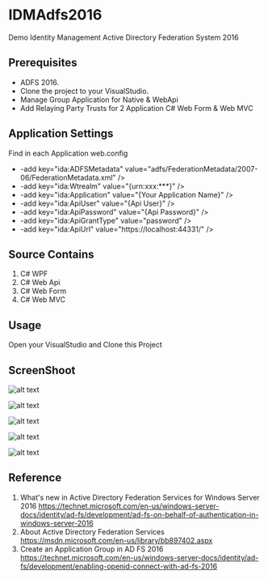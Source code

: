 # IDMAdfs2016
Demo Identity Management Active Directory Federation System 2016

Prerequisites
-------------
* ADFS 2016.
* Clone the project to your VisualStudio.
* Manage Group Application for Native & WebApi
* Add Relaying Party Trusts for 2 Application C# Web Form & Web MVC 

Application Settings
------------ 
Find in each Application web.config
* -add key="ida:ADFSMetadata" value="adfs/FederationMetadata/2007-06/FederationMetadata.xml" />
* -add key="ida:Wtrealm" value="{urn:xxx:***}" /> 
* -add key="ida:Application" value="{Your Application Name}" />
* -add key="ida:ApiUser" value="{Api User}" />
* -add key="ida:ApiPassword" value="{Api Password}" />
* -add key="ida:ApiGrantType" value="password" />
* -add key="ida:ApiUrl" value="https://localhost:44331/" /> 

Source Contains
---------
1. C# WPF
2. C# Web Api
3. C# Web Form
4. C# Web MVC

Usage
-----
Open your VisualStudio and Clone this Project  

ScreenShoot
-------

![alt text](https://github.com/ukeenan/IDMAdfs2016/blob/master/Administration%20ADFS%20ScreenShoot/Capture-1.PNG "Web MVC User Claims ")
 
![alt text](https://github.com/ukeenan/IDMAdfs2016/blob/master/Administration%20ADFS%20ScreenShoot/Capture-4.PNG "Get Token Web MVC")

 
![alt text](https://github.com/ukeenan/IDMAdfs2016/blob/master/Administration%20ADFS%20ScreenShoot/Capture-3.PNG "Web Form User Claims ")
 
![alt text](https://github.com/ukeenan/IDMAdfs2016/blob/master/Administration%20ADFS%20ScreenShoot/Capture-2.png "Get Token Web Form")


![alt text](https://github.com/ukeenan/IDMAdfs2016/blob/master/Administration%20ADFS%20ScreenShoot/Capture-5.PNG "WPF Retun Value")


Reference
---------
1. What's new in Active Directory Federation Services for Windows Server 2016 https://technet.microsoft.com/en-us/windows-server-docs/identity/ad-fs/development/ad-fs-on-behalf-of-authentication-in-windows-server-2016
2. About Active Directory Federation Services https://msdn.microsoft.com/en-us/library/bb897402.aspx
3. Create an Application Group in AD FS 2016  https://technet.microsoft.com/en-us/windows-server-docs/identity/ad-fs/development/enabling-openid-connect-with-ad-fs-2016
